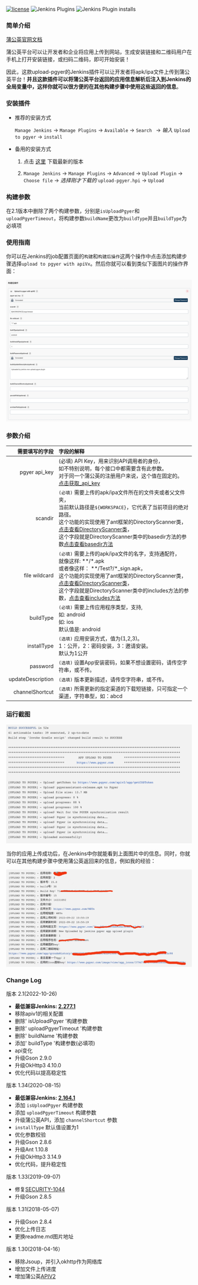 [![license](https://img.shields.io/github/license/mashape/apistatus.svg)](http://opensource.org/licenses/MIT)
![Jenkins Plugins](https://img.shields.io/jenkins/plugin/v/upload-pgyer)
![Jenkins Plugin installs](https://img.shields.io/jenkins/plugin/i/upload-pgyer)

### 简单介绍

[蒲公英官网文档](https://www.pgyer.com/doc/view/jenkins_plugin)

蒲公英平台可以让开发者和企业将应用上传到网站，生成安装链接和二维码用户在手机上打开安装链接，或扫码二维码，即可开始安装！

因此，这款upload-pgyer的Jenkins插件可以让开发者将apk/ipa文件上传到蒲公英平台！**并且这款插件可以将蒲公英平台返回的应用信息解析后注入到Jenkins的全局变量中，这样你就可以很方便的在其他构建步骤中使用这些返回的信息**。

### 安装插件

- 推荐的安装方式

    `Manage Jenkins`  ->  `Manage Plugins`  ->  `Available`  ->  `Search `  -> *输入* `Upload to pgyer`  -> `install`

- 备用的安装方式

    1. 点击 [这里](https://updates.jenkins-ci.org/latest/upload-pgyer.hpi) 下载最新的版本

    2. `Manage Jenkins`  ->  `Manage Plugins`  ->  `Advanced`  ->  `Upload Plugin`  ->  `Choose file`  ->  *选择刚才下载的* `upload-pgyer.hpi`  ->  `Upload`

### 构建参数

在2.1版本中删除了两个构建参数，分别是`isUploadPgyer`和`uploadPgyerTimeout`，将构建参数`buildName`更改为`buildType`并且`buildType`为必填项
### 使用指南

你可以在Jenkins的job配置页面的`构建`和`构建后操作`这两个操作中点击添加构建步骤选择`upload to pgyer with apiVx`。然后你就可以看到类似下面图片的操作界面：


![](./images/setting-screenshots.png)

### 参数介绍
需要填写的字段|字段的解释
----:|:----------
pgyer api_key|(必填) API Key，用来识别API调用者的身份，<br/>如不特别说明，每个接口中都需要含有此参数。<br/>对于同一个蒲公英的注册用户来说，这个值在固定的。<br/>[点击获取_api_key](https://www.pgyer.com/account/api)
scandir|`(必填)` 需要上传的apk/ipa文件所在的文件夹或者父文件夹，<br/>当前默认路径是`${WORKSPACE}`，它代表了当前项目的绝对路径。<br/>这个功能的实现使用了ant框架的DirectoryScanner类，[点击查看DirectoryScanner类](https://ant.apache.org/manual/api/org/apache/tools/ant/DirectoryScanner.html)，<br/>这个字段就是DirectoryScanner类中的basedir方法的参数[点击查看basedir方法](https://ant.apache.org/manual/api/org/apache/tools/ant/DirectoryScanner.html#basedir)
file wildcard|`(必填)` 需要上传的apk/ipa文件的名字，支持通配符，<br/>就像这样: \*\*/\*.apk<br/>或者像这样： \*\*/Test?/\*_sign.apk，<br/>这个功能的实现使用了ant框架的DirectoryScanner类，[点击查看DirectoryScanner类](https://ant.apache.org/manual/api/org/apache/tools/ant/DirectoryScanner.html)，<br/>这个字段就是DirectoryScanner类中的includes方法的参数，[点击查看includes方法](https://ant.apache.org/manual/api/org/apache/tools/ant/DirectoryScanner.html#includes)
buildType|`(必填)` 需要上传应用程序类型，支持,<br/>如: android<br/>如: ios<br/>默认值是: android
installType|`(选填)` 应用安装方式，值为(1,2,3)。<br/>1：公开，2：密码安装，3：邀请安装。<br/>默认为1公开
password|`(选填)` 设置App安装密码，如果不想设置密码，请传空字符串，或不传。
updateDescription|`(选填)` 版本更新描述，请传空字符串，或不传。
channelShortcut|`(选填)` 所需更新的指定渠道的下载短链接，只可指定一个渠道，字符串型，如：abcd

### 运行截图
![](./images/pgyer-app-upload-running-log.png)

当你的应用上传成功后，在Jenkins中你就能看到上面图片中的信息。同时，你就可以在其他构建步骤中使用蒲公英返回来的信息，例如我的经验：

![](./images/pgyer-app-upload-backdata.png)

### Change Log

版本 2.1(2022-10-26)
- **最低兼容Jenkins: [2.277.1](http://mirrors.jenkins.io/war-stable/2.277.1)**
- 移除apiv1的相关配置
- 删除' isUploadPgyer '构建参数
- 删除' uploadPgyerTimeout '构建参数
- 删除' buildName '构建参数
- 添加' buildType '构建参数(必填项)
- api变化
- 升级Gson 2.9.0
- 升级OkHttp3 4.10.0
- 优化代码以提高稳定性


版本 1.34(2020-08-15)

- **最低兼容Jenkins: [2.164.1](http://mirrors.jenkins.io/war-stable/2.164.1)**
- 添加 `isUploadPgyer` 构建参数
- 添加 `uploadPgyerTimeout` 构建参数
- 升级蒲公英API，添加 `channelShortcut` 参数
- `installType` 默认值设置为1
- 优化参数校验
- 升级Gson 2.8.6
- 升级Ant 1.10.8
- 升级OkHttp3 3.14.9
- 优化代码，提升稳定性

版本 1.33(2019-09-07)

- 修复[SECURITY-1044](https://issues.jenkins-ci.org/browse/SECURITY-1044)
- 升级Gson 2.8.5

版本 1.31(2018-05-07)

- 升级Gson 2.8.4
- 优化上传日志
- 更换readme.md图片地址

版本 1.30(2018-04-16）

- 移除Jsoup，并引入okhttp作为网络库
- 增加文件上传进度
- 增加蒲公英[APIV2](https://www.pgyer.com/doc/view/api#uploadApp)